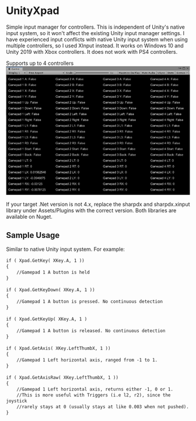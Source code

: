 # UnityXpad
Simple input manager for controllers. This is independent of Unity's native input system, so it won't affect the existing Unity input manager settings. I have experienced input conflicts with native Unity input system when using multiple controllers, so I used XInput instead. It works on Windows 10 and Unity 2019 with Xbox controllers. It does not work with PS4 controllers. 

Supports up to 4 controllers
![Demo Image](./RepoImg/Demo.png)

If your target .Net version is not 4.x, replace the sharpdx and sharpdx.xinput library under Assets/Plugins with the correct version. Both libraries are available on Nuget. 

## Sample Usage

Similar to native Unity input system. For example: 

```
if ( Xpad.GetKey( XKey.A, 1 ))
{
	//Gamepad 1 A button is held
}

if ( Xpad.GetKeyDown( XKey.A, 1 ))
{
	//Gamepad 1 A button is pressed. No continuous detection
}

if ( Xpad.GetKeyUp( XKey.A, 1 )
{
	//Gamepad 1 A button is released. No continuous detection
}

if ( Xpad.GetAxis( XKey.LeftThumbX, 1 ))
{
	//Gamepad 1 Left horizontal axis, ranged from -1 to 1. 
}

if ( Xpad.GetAxisRaw( XKey.LeftThumbX, 1 ))
{
	//Gamepad 1 Left horizontal axis, returns either -1, 0 or 1.
	//This is more useful with Triggers (i.e l2, r2), since the joystick
	//rarely stays at 0 (usually stays at like 0.003 when not pushed). 
}
```